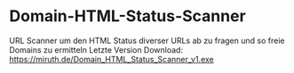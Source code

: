 # Domain-HTML-Status-Scanner
URL Scanner um den HTML Status diverser URLs ab zu fragen und so freie Domains zu ermitteln
Letzte Version Download:
https://miruth.de/Domain_HTML_Status_Scanner_v1.exe
